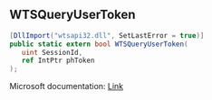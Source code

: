 ## WTSQueryUserToken

```csharp
[DllImport("wtsapi32.dll", SetLastError = true)]
public static extern bool WTSQueryUserToken(
   uint SessionId,
   ref IntPtr phToken
);
```

Microsoft documentation: [Link](https://docs.microsoft.com/en-us/windows/win32/api/wtsapi32/nf-wtsapi32-wtsqueryusertoken)
